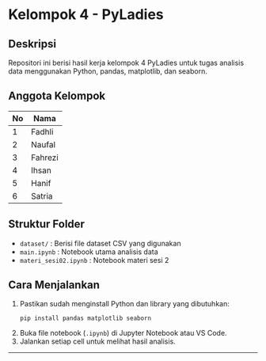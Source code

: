 # Kelompok 4 - PyLadies

## Deskripsi

Repositori ini berisi hasil kerja kelompok 4 PyLadies untuk tugas analisis data menggunakan Python, pandas, matplotlib, dan seaborn.

## Anggota Kelompok

| No  | Nama    |
| --- | ------- |
| 1   | Fadhli  |
| 2   | Naufal  |
| 3   | Fahrezi |
| 4   | Ihsan   |
| 5   | Hanif   |
| 6   | Satria  |

## Struktur Folder

- `dataset/` : Berisi file dataset CSV yang digunakan
- `main.ipynb` : Notebook utama analisis data
- `materi_sesi02.ipynb` : Notebook materi sesi 2

## Cara Menjalankan

1. Pastikan sudah menginstall Python dan library yang dibutuhkan:
   ```
   pip install pandas matplotlib seaborn
   ```
2. Buka file notebook (`.ipynb`) di Jupyter Notebook atau VS Code.
3. Jalankan setiap cell untuk melihat hasil analisis.

---
